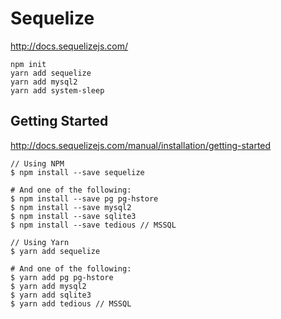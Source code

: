 # Sequelize #

<http://docs.sequelizejs.com/>


```shell
npm init
yarn add sequelize
yarn add mysql2
yarn add system-sleep
```


## Getting Started ##

<http://docs.sequelizejs.com/manual/installation/getting-started>

```shell
// Using NPM
$ npm install --save sequelize

# And one of the following:
$ npm install --save pg pg-hstore
$ npm install --save mysql2
$ npm install --save sqlite3
$ npm install --save tedious // MSSQL

// Using Yarn
$ yarn add sequelize

# And one of the following:
$ yarn add pg pg-hstore
$ yarn add mysql2
$ yarn add sqlite3
$ yarn add tedious // MSSQL
```
